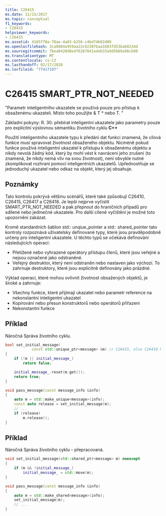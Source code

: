 ```yaml
---
title: C26415
ms.date: 11/15/2017
ms.topic: conceptual
f1_keywords:
- C26415
helpviewer_keywords:
- C26415
ms.assetid: 4165f70a-78ae-4a03-b256-c4bd74b02d09
ms.openlocfilehash: 3ca0884a959aa22c02307baa1683fd53bab0234d
ms.sourcegitcommit: 7bea0420d0e476287641edeb33a9d5689a98cb98
ms.translationtype: MT
ms.contentlocale: cs-CZ
ms.lasthandoff: 02/17/2020
ms.locfileid: "77417197"
---
```

# <a name="c26415-smart_ptr_not_needed"></a>C26415 SMART_PTR_NOT_NEEDED

"Parametr inteligentního ukazatele se používá pouze pro přístup k obsaženému ukazateli. Místo toho použijte & T * nebo T. "

Základní pokyny: R. 30: přebírat inteligentní ukazatele jako parametry pouze pro explicitní výslovnou sémantiku životního cyklu **C++**

Použití inteligentního ukazatele typu k předání dat funkci znamená, že cílová funkce musí spravovat životnost obsaženého objektu. Nicméně pokud funkce používá inteligentní ukazatel k přístupu k obsaženému objektu a nikdy nevolá žádný kód, který by mohl vést k navrácení jeho zrušení (to znamená, že nikdy nemá vliv na svou životnost), není obvykle nutné zkomplikovat rozhraní pomocí inteligentních ukazatelů. Upřednostňuje se jednoduchý ukazatel nebo odkaz na objekt, který jej obsahuje.

## <a name="remarks"></a>Poznámky

Tato kontrolu pokrývá většinu scénářů, které také způsobují C26410, C26415, C26417 a C26418. Je lepší nejprve vyčistit SMART_PTR_NOT_NEEDED a pak přepnout do hraničních případů pro sdílené nebo jedinečné ukazatele. Pro další cílené vyčištění je možné toto upozornění zakázat.

Kromě standardních šablon std:: unqiue_pointer a std:: shared_pointer tato kontroly rozpoznává uživatelsky definované typy, které jsou pravděpodobně určeny pro inteligentní ukazatele. U těchto typů se očekává definování následujících operací:

- Přetížené nebo vyhrazené operátory přístupu členů, které jsou veřejné a nejsou označené jako odstraněné.
- Veřejný destruktor, který není odstraněn nebo nastaven jako výchozí. To zahrnuje destruktory, které jsou explicitně definovány jako prázdné.

Výklad operací, které mohou ovlivnit životnost obsažených objektů, je široké a zahrnuje:

- Všechny funkce, které přijímají ukazatel nebo parametr reference na nekonstantní inteligentní ukazatel
- Kopírování nebo přesun konstruktorů nebo operátorů přiřazení
- Nekonstantní funkce

## <a name="example"></a>Příklad

Náročná Správa životního cyklu.

```cpp
bool set_initial_message(
            const std::unique_ptr<message> &m) // C26415, also C26410 NO_REF_TO_CONST_UNIQUE_PTR
{
    if (!m || initial_message_)
        return false;

    initial_message_.reset(m.get());
    return true;
}

void pass_message(const message_info &info)
{
    auto m = std::make_unique<message>(info);
    const auto release = set_initial_message(m);
    // ...
    if (release)
        m.release();
}
```

## <a name="example"></a>Příklad

Náročná Správa životního cyklu – přepracovaná.

```cpp
void set_initial_message(std::shared_ptr<message> m) noexcept
{
    if (m && !initial_message_)
        initial_message_ = std::move(m);
}

void pass_message(const message_info &info)
{
    auto m = std::make_shared<message>(info);
    set_initial_message(m);
    // ...
}
```

